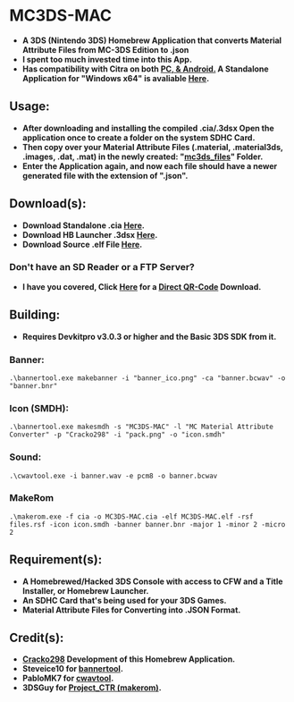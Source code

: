 # MC3DS-MAC
- **A 3DS (Nintendo 3DS) Homebrew Application that converts Material Attribute Files from MC-3DS Edition to  .json**
- **I spent too much invested time into this App.**
- **Has compatibility with Citra on both <ins>PC, & Android.</ins> A Standalone Application for "Windows x64" is avaliable [Here](https://github.com/Cracko298/MC3DS-Material-Converter).**

## Usage:
- **After downloading and installing the compiled .cia/.3dsx Open the application once to create a folder on the system SDHC Card.**
- **Then copy over your Material Attribute Files (.material, .material3ds, .images, .dat, .mat) in the newly created: "[mc3ds_files](https://github.com/Cracko298/MC3DS-MAC)" Folder.**
- **Enter the Application again, and now each file should have a newer generated file with the extension of ".json".**

## Download(s):
- **Download Standalone .cia [Here](https://github.com/Cracko298/MC3DS-MAC/releases/download/v1.2.2/MC3DS-MAC.cia).**
- **Download HB Launcher .3dsx [Here](https://github.com/Cracko298/MC3DS-MAC/releases/download/v1.2.2/MC3DS-MAC.3dsx).**
- **Download Source .elf File [Here](https://github.com/Cracko298/MC3DS-MAC/releases/download/v1.2.2/MC3DS-MAC.elf).**

### Don't have an SD Reader or a FTP Server?
- **I have you covered, Click [Here](https://raw.githubusercontent.com/Cracko298/MC3DS-MAC/main/imgs/frame.png) for a <ins>Direct QR-Code</ins> Download.**

## Building:
- **Requires Devkitpro v3.0.3 or higher and the Basic 3DS SDK from it.**

### Banner:
```
.\bannertool.exe makebanner -i "banner_ico.png" -ca "banner.bcwav" -o "banner.bnr"
```
### Icon (SMDH):
```
.\bannertool.exe makesmdh -s "MC3DS-MAC" -l "MC Material Attribute Converter" -p "Cracko298" -i "pack.png" -o "icon.smdh"
```
### Sound:
```
.\cwavtool.exe -i banner.wav -e pcm8 -o banner.bcwav
```
### MakeRom
```
.\makerom.exe -f cia -o MC3DS-MAC.cia -elf MC3DS-MAC.elf -rsf files.rsf -icon icon.smdh -banner banner.bnr -major 1 -minor 2 -micro 2
```

## Requirement(s):
- **A Homebrewed/Hacked 3DS Console with access to CFW and a Title Installer, or Homebrew Launcher.**
- **An SDHC Card that's being used for your 3DS Games.**
- **Material Attribute Files for Converting into .JSON Format.**

## Credit(s):
- **[Cracko298](https://github.com/Cracko298) Development of this Homebrew Application.**
- **Steveice10 for [bannertool](https://github.com/Steveice10/bannertool).**
- **PabloMK7 for [cwavtool](https://github.com/PabloMK7/cwavtool).**
- **3DSGuy for [Project_CTR (makerom)](https://github.com/3DSGuy/Project_CTR).**
